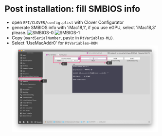 # Post installation: fill SMBIOS info

- open `EFI/CLOVER/config.plist` with Clover Configurator
- generate SMBIOS info with 'iMac18,1', if you use eGPU, select 'iMac18,3' please.
  ![SMBIOS-0](./screenshots/smbios-0.png)
  ![SMBIOS-1](./screenshots/smbios-1.png)
- Copy `BoardSerialNumber`, paste in `RtVariables`-`MLB`.
- Select 'UseMacAddr0' for `RtVariables`-`ROM`
  ![SMBIOS-2](./screenshots/smbios-2.jpg)

